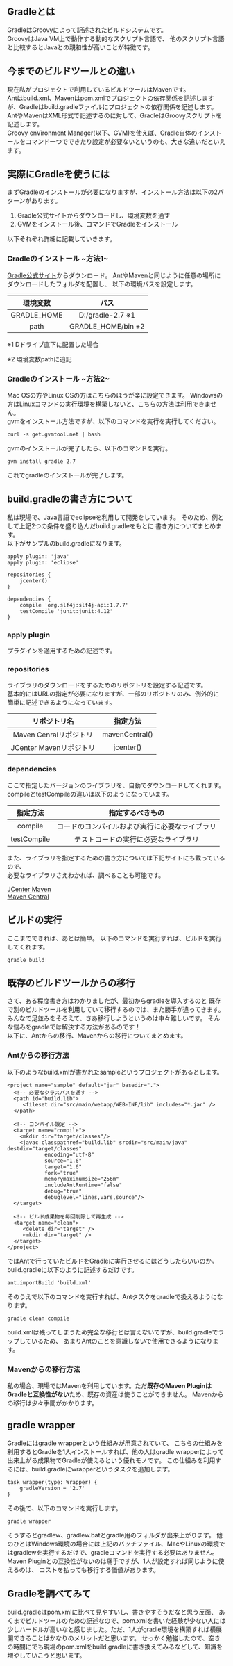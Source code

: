 ## Gradleとは

GradleはGroovyによって記述されたビルドシステムです。  
GroovyはJava VM上で動作する動的なスクリプト言語で、
他のスクリプト言語と比較するとJavaとの親和性が高いことが特徴です。

## 今までのビルドツールとの違い

現在私がプロジェクトで利用しているビルドツールはMavenです。  
Antはbuild.xml、Mavenはpom.xmlでプロジェクトの依存関係を記述しますが、Gradleはbuild.gradleファイルにプロジェクトの依存関係を記述します。AntやMavenはXML形式で記述するのに対して、GradleはGroovyスクリプトを記述します。  
Groovy enVironment Manager(以下、GVM)を使えば、Gradle自体のインストールをコマンド一つでできたり設定が必要ないというのも、大きな違いだといえます。

## 実際にGradleを使うには

まずGradleのインストールが必要になりますが、インストール方法は以下の2パターンがあります。

1. Gradle公式サイトからダウンロードし、環境変数を通す
1. GVMをインストール後、コマンドでGradleをインストール

以下それぞれ詳細に記載していきます。

### Gradleのインストール ~方法1~

[Gradle公式サイト](http://www.gradle.org/ "Gradle公式サイト")からダウンロード。
AntやMavenと同じように任意の場所にダウンロードしたフォルダを配置し、
以下の環境パスを設定します。

|   環境変数   | パス                    |
|:------------:|:----------------------:|
| GRADLE_HOME  |    D:/gradle-2.7 ※1    |
|     path     | GRADLE_HOME/bin ※2     |

※1 Dドライブ直下に配置した場合

※2 環境変数pathに追記

### Gradleのインストール ~方法2~

Mac OSの方やLinux OSの方はこちらのほうが楽に設定できます。 Windowsの方はLinuxコマンドの実行環境を構築しないと、こちらの方法は利用できません。  
gvmをインストール方法ですが、以下のコマンドを実行を実行してください。

```
curl -s get.gvmtool.net | bash
```

gvmのインストールが完了したら、以下のコマンドを実行。

```
gvm install gradle 2.7
```

これでgradleのインストールが完了します。

## build.gradleの書き方について

私は現場で、Java言語でeclipseを利用して開発をしています。
そのため、例として上記2つの条件を盛り込んだbuild.gradleをもとに
書き方についてまとめます。  
以下がサンプルのbuild.gradleになります。


```
apply plugin: 'java'
apply plugin: 'eclipse'

repositories {
    jcenter()
}

dependencies {
    compile 'org.slf4j:slf4j-api:1.7.7'
    testCompile 'junit:junit:4.12'
}

```

### apply plugin

プラグインを適用するための記述です。

### repositories

ライブラリのダウンロードをするためのリポジトリを設定する記述です。  
基本的にはURLの指定が必要になりますが、一部のリポジトリのみ、例外的に
簡単に記述できるようになっています。

|      リポジトリ名       |       指定方法        |
|:--------------------:|:---------------------:|
| Maven Cenralリポジトリ  |    mavenCentral()    |
| JCenter Mavenリポジトリ |    jcenter()         |

### dependencies

ここで指定したバージョンのライブラリを、自動でダウンロードしてくれます。
compileとtestCompileの違いは以下のようになっています。

|  指定方法    |       指定するべきもの                 |
|:-----------:|:------------------------------------:|
| compile     |コードのコンパイルおよび実行に必要なライブラリ|
| testCompile |テストコードの実行に必要なライブラリ         |

また、ライブラリを指定するための書き方については下記サイトにも載っているので、<br>
必要なライブラリさえわかれば、調べることも可能です。

[JCenter Maven]( https://bintray.com/bintray/jcenter "JCenter Maven")  
[Maven Central](  http://search.maven.org/ "Maven Central")

## ビルドの実行

ここまでできれば、あとは簡単。
以下のコマンドを実行すれば、ビルドを実行してくれます。

```
gradle build
```

## 既存のビルドツールからの移行

さて、ある程度書き方はわかりましたが、最初からgradleを導入するのと
既存で別のビルドツールを利用していて移行するのでは、また勝手が違ってきます。
みんなで足並みをそろえて、さあ移行しようというのは中々難しいです。
そんな悩みをgradleでは解決する方法があるのです！  
以下に、Antからの移行、Mavenからの移行についてまとめます。

### Antからの移行方法

以下のようなbuild.xmlが書かれたsampleというプロジェクトがあるとします。

```
<project name="sample" default="jar" basedir=".">
  <!-- 必要なクラスパスを通す -->
  <path id="build.lib">
     <fileset dir="src/main/webapp/WEB-INF/lib" includes="*.jar" />
  </path>

  <!-- コンパイル設定 -->
  <target name="compile">
    <mkdir dir="target/classes"/>
    <javac classpathref="build.lib" srcdir="src/main/java" destdir="target/classes"
            encoding="utf-8"
            source="1.6"
            target="1.6"
            fork="true"  
            memorymaximumsize="256m"
            includeAntRuntime="false"
            debug="true"
            debuglevel="lines,vars,source"/>
  </target>

  <!-- ビルド成果物を毎回削除して再生成 -->
  <target name="clean">
     <delete dir="target" />
     <mkdir dir="target" />
  </target>
</project>
```

ではAntで行っていたビルドをGradleに実行させるにはどうしたらいいのか。  
build.gradleに以下のように記述するだけです。

```
ant.importBuild 'build.xml'
```

そのうえで以下のコマンドを実行すれば、Antタスクをgradleで扱えるようになります。

```
gradle clean compile
```

build.xmlは残ってしまうため完全な移行とは言えないですが、build.gradleでラップしているため、
あまりAntのことを意識しないで使用できるようになります。

### Mavenからの移行方法

私の場合、現場ではMavenを利用しています。ただ**既存のMaven PluginはGradleと互換性がない**ため、既存の資産は使うことができません。
Mavenからの移行は少々手間がかかります。

## gradle wrapper

Gradleにはgradle wrapperという仕組みが用意されていて、 こちらの仕組みを利用するとGradleを1人インストールすれば、他の人はgradle wrapperによって出来上がる成果物でGradleが使えるという優れモノです。
この仕組みを利用するには、build.gradleにwrapperというタスクを追加します。

```
task wrapper(type: Wrapper) {
    gradleVersion = '2.7'
}
```

その後で、以下のコマンドを実行します。

```
gradle wrapper
```

そうするとgradlew、gradlew.batとgradle用のフォルダが出来上がります。
他のひとはWindows環境の場合には上記のバッチファイル、MacやLinuxの環境ではgradlewを実行するだけで、gradleコマンドを実行する必要はありません。
Maven Pluginとの互換性がないのは痛手ですが、1人が設定すれば同じように使えるのは、
コストを払っても移行する価値があります。

## Gradleを調べてみて

build.gradleはpom.xmlに比べて見やすいし、書きやすそうだなと思う反面、
あくまでビルドツールのための記述なので、pom.xmlを書いた経験が少ない人には少しハードルが高いなと感じました。ただ、1人がgradle環境を構築すれば横展開できることはかなりのメリットだと思います。
せっかく勉強したので、空きの時間にでも現場のpom.xmlをbuild.gradleに書き換えてみるなどして、知識を増やしていこうと思います。

